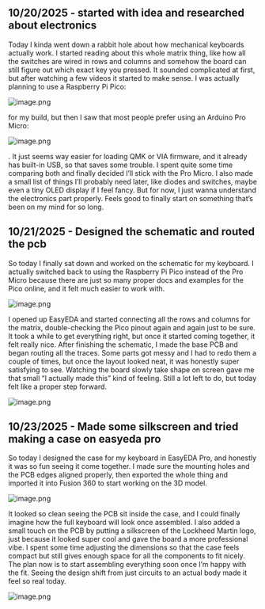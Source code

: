 <!--
  ===================    !!READ THIS NOTICE!!   ====================
  DO NOT edit this file manually. Your changes WILL BE OVERWRITTEN!
  This journal is auto generated and updated by Hack Club Blueprint.
  To edit this file, please edit your journal entries on Blueprint.
  ==================================================================
-->

## 10/20/2025 - started with idea and researched about electronics  

Today I kinda went down a rabbit hole about how mechanical keyboards actually work. I started reading about this whole matrix thing, like how all the switches are wired in rows and columns and somehow the board can still figure out which exact key you pressed. It sounded complicated at first, but after watching a few videos it started to make sense. I was actually planning to use a Raspberry Pi Pico:



![image.png](https://blueprint.hackclub.com/user-attachments/blobs/proxy/eyJfcmFpbHMiOnsiZGF0YSI6Mzc1NSwicHVyIjoiYmxvYl9pZCJ9fQ==--437ea619e97ecead694663f7c76003efa741be85/image.png)



 for my build, but then I saw that most people prefer using an Arduino Pro Micro:

![image.png](https://blueprint.hackclub.com/user-attachments/blobs/proxy/eyJfcmFpbHMiOnsiZGF0YSI6Mzc1NiwicHVyIjoiYmxvYl9pZCJ9fQ==--bfd8551ef0ec2ff4bddac444bb65e13e3d70745d/image.png)




. It just seems way easier for loading QMK or VIA firmware, and it already has built-in USB, so that saves some trouble. I spent quite some time comparing both and finally decided I’ll stick with the Pro Micro. I also made a small list of things I’ll probably need later, like diodes and switches, maybe even a tiny OLED display if I feel fancy. But for now, I just wanna understand the electronics part properly. Feels good to finally start on something that’s been on my mind for so long.

  

## 10/21/2025 - Designed the schematic and routed the pcb  

So today I finally sat down and worked on the schematic for my keyboard. I actually switched back to using the Raspberry Pi Pico instead of the Pro Micro because there are just so many proper docs and examples for the Pico online, and it felt much easier to work with.

![image.png](https://blueprint.hackclub.com/user-attachments/blobs/proxy/eyJfcmFpbHMiOnsiZGF0YSI6NDEwNCwicHVyIjoiYmxvYl9pZCJ9fQ==--33caf6eddda08785cb8d70c3adb3df277c1adb22/image.png)



 I opened up EasyEDA and started connecting all the rows and columns for the matrix, double-checking the Pico pinout again and again just to be sure. It took a while to get everything right, but once it started coming together, it felt really nice. After finishing the schematic, I made the base PCB and began routing all the traces. Some parts got messy and I had to redo them a couple of times, but once the layout looked neat, it was honestly super satisfying to see. Watching the board slowly take shape on screen gave me that small “I actually made this” kind of feeling. Still a lot left to do, but today felt like a proper step forward.





![image.png](https://blueprint.hackclub.com/user-attachments/blobs/proxy/eyJfcmFpbHMiOnsiZGF0YSI6NDEwNiwicHVyIjoiYmxvYl9pZCJ9fQ==--db6e7fa0921812f83acec92014275bfc1225401b/image.png)










  

## 10/23/2025 - Made some silkscreen and tried making a case on easyeda pro  

So today I designed the case for my keyboard in EasyEDA Pro, and honestly it was so fun seeing it come together. I made sure the mounting holes and the PCB edges aligned properly, then exported the whole thing and imported it into Fusion 360 to start working on the 3D model. 



![image.png](https://blueprint.hackclub.com/user-attachments/blobs/proxy/eyJfcmFpbHMiOnsiZGF0YSI6NDYyNSwicHVyIjoiYmxvYl9pZCJ9fQ==--453085de81f700aa159551844d9ebec73f3ec81f/image.png)




It looked so clean seeing the PCB sit inside the case, and I could finally imagine how the full keyboard will look once assembled. I also added a small touch on the PCB by putting a silkscreen of the Lockheed Martin logo, just because it looked super cool and gave the board a more professional vibe. I spent some time adjusting the dimensions so that the case feels compact but still gives enough space for all the components to fit nicely. The plan now is to start assembling everything soon once I’m happy with the fit. Seeing the design shift from just circuits to an actual body made it feel so real today.

![image.png](https://blueprint.hackclub.com/user-attachments/blobs/proxy/eyJfcmFpbHMiOnsiZGF0YSI6NDYyNiwicHVyIjoiYmxvYl9pZCJ9fQ==--7ef6b3d337f55cdd426dcc4aa33a119e0037c100/image.png)






  

